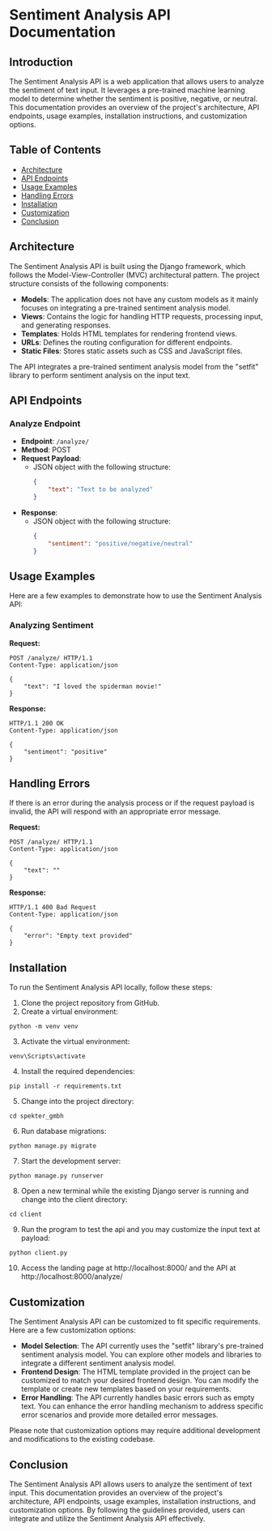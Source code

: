 # Sentiment Analysis API Documentation

## Introduction

The Sentiment Analysis API is a web application that allows users to analyze the sentiment of text input. It leverages a pre-trained machine learning model to determine whether the sentiment is positive, negative, or neutral. This documentation provides an overview of the project's architecture, API endpoints, usage examples, installation instructions, and customization options.

## Table of Contents

- [Architecture](#architecture)
- [API Endpoints](#api-endpoints)
- [Usage Examples](#usage-examples)
- [Handling Errors](#handling-errors)
- [Installation](#installation)
- [Customization](#customization)
- [Conclusion](#conclusion)

## Architecture

The Sentiment Analysis API is built using the Django framework, which follows the Model-View-Controller (MVC) architectural pattern. The project structure consists of the following components:

- **Models**: The application does not have any custom models as it mainly focuses on integrating a pre-trained sentiment analysis model.
- **Views**: Contains the logic for handling HTTP requests, processing input, and generating responses.
- **Templates**: Holds HTML templates for rendering frontend views.
- **URLs**: Defines the routing configuration for different endpoints.
- **Static Files**: Stores static assets such as CSS and JavaScript files.

The API integrates a pre-trained sentiment analysis model from the "setfit" library to perform sentiment analysis on the input text.

## API Endpoints

### Analyze Endpoint

- **Endpoint**: `/analyze/`
- **Method**: POST
- **Request Payload**:
  - JSON object with the following structure:
    ```json
    {
        "text": "Text to be analyzed"
    }
    ```
- **Response**:
  - JSON object with the following structure:
    ```json
    {
        "sentiment": "positive/negative/neutral"
    }
    ```

## Usage Examples

Here are a few examples to demonstrate how to use the Sentiment Analysis API:

### Analyzing Sentiment

**Request:**

```http
POST /analyze/ HTTP/1.1
Content-Type: application/json

{
    "text": "I loved the spiderman movie!"
}
```

**Response:**

```http
HTTP/1.1 200 OK
Content-Type: application/json

{
    "sentiment": "positive"
}
```

## Handling Errors

If there is an error during the analysis process or if the request payload is invalid, the API will respond with an appropriate error message.

**Request:**

```http
POST /analyze/ HTTP/1.1
Content-Type: application/json

{
    "text": ""
}
```

**Response:**

```http
HTTP/1.1 400 Bad Request
Content-Type: application/json

{
    "error": "Empty text provided"
}
```
## Installation

To run the Sentiment Analysis API locally, follow these steps:

1.  Clone the project repository from GitHub.
2.  Create a virtual environment:
  ```
  python -m venv venv
  ```
3.  Activate the virtual environment:
  ```
  venv\Scripts\activate
  ```
4.  Install the required dependencies:
  ```
  pip install -r requirements.txt
  ```
5.  Change into the project directory:
  ```
  cd spekter_gmbh
  ```
6.  Run database migrations:
  ```
  python manage.py migrate
  ```
7.  Start the development server:
  ```
  python manage.py runserver
  ```
8.  Open a new terminal while the existing Django server is running and change into the client directory:
  ```
  cd client
  ```
9.  Run the program to test the api and you may customize the input text at payload:
  ```
  python client.py
  ```
10.  Access the landing page at http://localhost:8000/ and the API at http://localhost:8000/analyze/

## Customization

The Sentiment Analysis API can be customized to fit specific requirements. Here are a few customization options:

- **Model Selection**: The API currently uses the "setfit" library's pre-trained sentiment analysis model. You can explore other models and libraries to integrate a different sentiment analysis model.
- **Frontend Design**: The HTML template provided in the project can be customized to match your desired frontend design. You can modify the template or create new templates based on your requirements.
- **Error Handling**: The API currently handles basic errors such as empty text. You can enhance the error handling mechanism to address specific error scenarios and provide more detailed error messages.

Please note that customization options may require additional development and modifications to the existing codebase.

## Conclusion

The Sentiment Analysis API allows users to analyze the sentiment of text input. This documentation provides an overview of the project's architecture, API endpoints, usage examples, installation instructions, and customization options. By following the guidelines provided, users can integrate and utilize the Sentiment Analysis API effectively.
